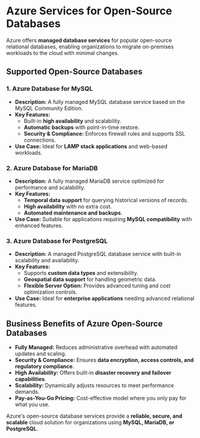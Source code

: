 # Azure Services for Open-Source Databases

Azure offers **managed database services** for popular open-source relational databases, enabling organizations to migrate on-premises workloads to the cloud with minimal changes.

## **Supported Open-Source Databases**
### **1. Azure Database for MySQL**
- **Description:** A fully managed MySQL database service based on the MySQL Community Edition.
- **Key Features:**
  - Built-in **high availability** and scalability.
  - **Automatic backups** with point-in-time restore.
  - **Security & Compliance:** Enforces firewall rules and supports SSL connections.
- **Use Case:** Ideal for **LAMP stack applications** and web-based workloads.

### **2. Azure Database for MariaDB**
- **Description:** A fully managed MariaDB service optimized for performance and scalability.
- **Key Features:**
  - **Temporal data support** for querying historical versions of records.
  - **High availability** with no extra cost.
  - **Automated maintenance and backups**.
- **Use Case:** Suitable for applications requiring **MySQL compatibility** with enhanced features.

### **3. Azure Database for PostgreSQL**
- **Description:** A managed PostgreSQL database service with built-in scalability and availability.
- **Key Features:**
  - Supports **custom data types** and extensibility.
  - **Geospatial data support** for handling geometric data.
  - **Flexible Server Option:** Provides advanced tuning and cost optimization controls.
- **Use Case:** Ideal for **enterprise applications** needing advanced relational features.

## **Business Benefits of Azure Open-Source Databases**
- **Fully Managed:** Reduces administrative overhead with automated updates and scaling.
- **Security & Compliance:** Ensures **data encryption, access controls, and regulatory compliance**.
- **High Availability:** Offers built-in **disaster recovery and failover capabilities**.
- **Scalability:** Dynamically adjusts resources to meet performance demands.
- **Pay-as-You-Go Pricing:** Cost-effective model where you only pay for what you use.

Azure's open-source database services provide a **reliable, secure, and scalable** cloud solution for organizations using **MySQL, MariaDB, or PostgreSQL**.
